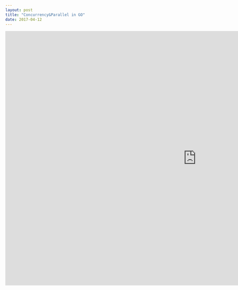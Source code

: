 ```yaml
---
layout: post
title: "Concurrency&Parallel in GO"
date: 2017-04-12
---
```

<iframe src="https://talks.golang.org/2012/waza.slide" width="1200" height="800" scrolling="no" frameborder="0" webkitallowfullscreen mozallowfullscreen allowfullscreen></iframe>

